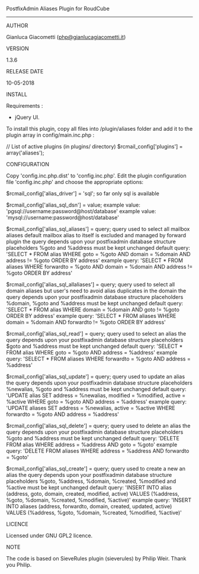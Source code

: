 PostfixAdmin Aliases Plugin for RoudCube
___

AUTHOR

Gianluca Giacometti (php@gianlucagiacometti.it)



VERSION

1.3.6



RELEASE DATE

10-05-2018



INSTALL

Requirements :
- jQuery UI.

To install this plugin, copy all files into /plugin/aliases folder and
add it to the plugin array in config/main.inc.php :

// List of active plugins (in plugins/ directory)
$rcmail_config['plugins'] = array('aliases');



CONFIGURATION

Copy 'config.inc.php.dist' to 'config.inc.php'.
Edit the plugin configuration file 'config.inc.php' and choose the
appropriate options:

$rcmail_config['alias_driver'] = 'sql';
    so far only sql is available

$rcmail_config['alias_sql_dsn'] = value;
    example value: 'pgsql://username:password@host/database'
    example value: 'mysql://username:password@host/database'

$rcmail_config['alias_sql_aliases'] = query;
    query used to select all mailbox aliases
    default mailbox alias to itself is excluded and managed by forward plugin
    the query depends upon your postfixadmin database structure
    placeholders %goto and %address must be kept unchanged
    default query: 'SELECT * FROM alias WHERE goto = %goto AND domain = %domain AND address != %goto ORDER BY address'
    example query: 'SELECT * FROM aliases WHERE forwardto = %goto AND domain = %domain AND address != %goto ORDER BY address'

$rcmail_config['alias_sql_allaliases'] = query;
    query used to select all domain aliases but user's
    need to avoid alias duplicates in the domain
    the query depends upon your postfixadmin database structure
    placeholders %domain, %goto and %address must be kept unchanged
    default query: 'SELECT * FROM alias WHERE domain = %domain AND goto != %goto ORDER BY address'
    example query: 'SELECT * FROM aliases WHERE domain = %domain AND forwardto != %goto ORDER BY address'

$rcmail_config['alias_sql_read'] = query;
    query used to select an alias
    the query depends upon your postfixadmin database structure
    placeholders $goto and %address must be kept unchanged
    default query: 'SELECT * FROM alias WHERE goto = %goto AND address = %address'
    example query: 'SELECT * FROM aliases WHERE forwardto = %goto AND address = %address'

$rcmail_config['alias_sql_update'] = query;
    query used to update an alias
    the query depends upon your postfixadmin database structure
    placeholders %newalias, %goto and %address must be kept unchanged
    default query: 'UPDATE alias SET address = %newalias, modified = %modified, active = %active WHERE goto = %goto AND address = %address'
    example query: 'UPDATE aliases SET address = %newalias, active = %active WHERE forwardto = %goto AND address = %address'

$rcmail_config['alias_sql_delete'] = query;
    query used to delete an alias
    the query depends upon your postfixadmin database structure
    placeholders %goto and %address must be kept unchanged
    default query: 'DELETE FROM alias WHERE address = %address AND goto = %goto'
    example query: 'DELETE FROM aliases WHERE address = %address AND forwardto = %goto'

$rcmail_config['alias_sql_create'] = query;
    query used to create a new an alias
    the query depends upon your postfixadmin database structure
    placeholders %goto, %address, %domain, %created, %modified and %active must be kept unchanged
    default query: 'INSERT INTO alias (address, goto, domain, created, modified, active) VALUES (%address, %goto, %domain, %created, %modified, %active)'
    example query: 'INSERT INTO aliases (address, forwardto, domain, created, updated, active) VALUES (%address, %goto, %domain, %created, %modified, %active)'



LICENCE

Licensed under GNU GPL2 licence.



NOTE

The code is based on SieveRules plugin (sieverules) by Philip Weir.
Thank you Philip.
